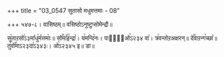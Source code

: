 +++
title = "03_0547 सुतासो मधुमत्तमाः - 08"

+++
५४७-८। वासिष्ठम्॥ वसिष्ठोऽनुष्टुप्सोमेन्द्रौ॥

सु꣥ताऱसो꣢ऽ३मा꣤धु꣥म꣤त्तमाः꣥॥ सो꣢꣯मा꣡꣯इ꣢न्द्रा꣡। य꣢मन्दि꣡नः। पावा꣢᳐ओ꣣ऽ२३४ वा꣥। त्र꣢वन्तोऱअक्षरन्॥ दे꣣꣯वाऱन्ग꣢च्छा꣡॥ तु꣢वो꣡꣯माऽ२३दा꣢ऽ३४३ः। ओ꣡ऽ२३४५ इ॥ डा॥